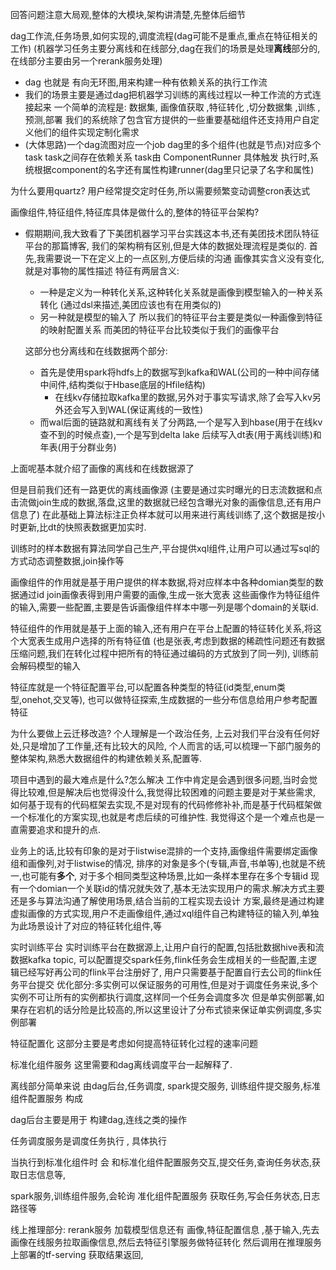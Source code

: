 回答问题注意大局观,整体的大模块,架构讲清楚,先整体后细节

dag工作流,任务场景,如何实现的,调度流程(dag可能不是重点,重点在特征相关的工作)
(机器学习任务主要分离线和在线部分,dag在我们的场景是处理**离线**部分的, 在线部分主要由另一个rerank服务处理)

-  dag 也就是 有向无环图,用来构建一种有依赖关系的执行工作流
-  我们的场景主要是通过dag把机器学习训练的离线过程以一种工作流的方式连接起来
   一个简单的流程是: 数据集, 画像值获取 ,特征转化 ,切分数据集 ,训练 ,预测,部署
   我们的系统除了包含官方提供的一些重要基础组件还支持用户自定义他们的组件实现定制化需求
-  (大体思路)一个dag流图对应一个job
   dag里的多个组件(也就是节点)对应多个task
   task之间存在依赖关系
   task由 ComponentRunner 具体触发
   执行时,系统根据component的名字还有属性构建runner(dag里只记录了名字和属性)

为什么要用quartz?
用户经常提交定时任务,所以需要频繁变动调整cron表达式

画像组件,特征组件,特征库具体是做什么的,整体的特征平台架构?
-  假期期间,我大致看了下美团机器学习平台实践这本书,还有美团技术团队特征平台的那篇博客,
   我们的架构稍有区别,但是大体的数据处理流程是类似的.
   首先,我需要说一下在定义上的一点区别,方便后续的沟通
   画像其实含义没有变化,就是对事物的属性描述
   特征有两层含义:
      -  一种是定义为一种转化关系,这种转化关系就是画像到模型输入的一种关系转化
         (通过dsl来描述,美团应该也有在用类似的)
      -  另一种就是模型的输入了
   所以我们的特征平台主要是类似一种画像到特征的映射配置关系
   而美团的特征平台比较类似于我们的画像平台
   
   这部分也分离线和在线数据两个部分:
   -  首先是使用spark将hdfs上的数据写到kafka和WAL(公司的一种中间存储中间件,结构类似于Hbase底层的Hfile结构)
      -  在线kv存储拉取kafka里的数据,另外对于事实写请求,除了会写入kv另外还会写入到WAL(保证离线的一致性)
   -  而wal后面的链路就和离线有关了分两路,一个是写入到hbase(用于在线kv查不到的时候点查),一个是写到delta lake
      后续写入dt表(用于离线训练)和年表(用于分群业务)
   
上面呢基本就介绍了画像的离线和在线数据源了

但是目前我们还有一路更优的离线画像源
(主要是通过实时曝光的日志流数据和点击流做join生成的数据,落盘,这里的数据就已经包含曝光对象的画像信息,还有用户信息了)
在此基础上算法标注正负样本就可以用来进行离线训练了,这个数据是按小时更新,比dt的快照表数据更加实时.

   训练时的样本数据有算法同学自己生产,平台提供xql组件,让用户可以通过写sql的方式动态调整数据,join操作等
   
   画像组件的作用就是基于用户提供的样本数据,将对应样本中各种domian类型的数据通过id join画像表得到用户需要的画像,生成一张大宽表
   这些画像作为特征组件的输入,需要一些配置,主要是告诉画像组件样本中哪一列是哪个domain的关联id.
   
   特征组件的作用就是基于上面的输入,还有用户在平台上配置的特征转化关系,将这个大宽表生成用户选择的所有特征值
   (也是张表,考虑到数据的稀疏性问题还有数据压缩问题,我们在转化过程中把所有的特征通过编码的方式放到了同一列),
   训练前会解码模型的输入
   
   特征库就是一个特征配置平台,可以配置各种类型的特征(id类型,enum类型,onehot,交叉等),
   也可以做特征探索,生成数据的一些分布信息给用户参考配置特征
   
为什么要做上云迁移改造?
   个人理解是一个政治任务, 上云对我们平台没有任何好处,只是增加了工作量,还有比较大的风险,
   个人而言的话,可以梳理一下部门服务的整体架构,熟悉大数据组件的构建依赖关系,配置等.

项目中遇到的最大难点是什么?怎么解决
   工作中肯定是会遇到很多问题,当时会觉得比较难,但是解决后也觉得没什么,我觉得比较困难的问题主要是对于某些需求,
   如何基于现有的代码框架去实现,不是对现有的代码修修补补,而是基于代码框架做一个标准化的方案实现,也就是考虑后续的可维护性.
   我觉得这个是一个难点也是一直需要追求和提升的点.
   
   业务上的话,比较有印象的是对于listwise混排的一个支持,画像组件需要绑定画像组和画像列,对于listwise的情况,
   排序的对象是多个(专辑,声音,书单等),也就是不统一,也可能有**多个**, 对于多个相同类型这种场景,比如一条样本里存在多个专辑id
   现有一个domian一个关联id的情况就失效了,基本无法实现用户的需求.解决方式主要还是多与算法沟通了解使用场景,结合当前的工程实现去设计
   方案,最终是通过构建虚拟画像的方式实现,用户不走画像组件,通过xql组件自己构建特征的输入列,单独为此场景设计了对应的特征转化组件,等

实时训练平台
   实时训练平台在数据源上,让用户自行的配置,包括批数据hive表和流数据kafka topic, 
   可以配置提交spark任务,flink任务会生成相关的一些配置,主逻辑已经写好再公司的flink平台注册好了,
   用户只需要基于配置自行去公司的flink任务平台提交
   优化部分:多实例可以保证服务的可用性,但是对于调度任务来说,多个实例不可让所有的实例都执行调度,这样同一个任务会调度多次
         但是单实例部署,如果存在宕机的话分险是比较高的,所以这里设计了分布式锁来保证单实例调度,多实例部署
   
特征配置化
   这部分主要是考虑如何提高特征转化过程的速率问题

标准化组件服务
   这里需要和dag离线调度平台一起解释了. 

   离线部分简单来说  由dag后台,任务调度,
   spark提交服务, 训练组件提交服务,标准组件配置服务 构成

   dag后台主要是用于 构建dag,连线之类的操作
   
   任务调度服务是调度任务执行 , 具体执行

   当执行到标准化组件时 会 和标准化组件配置服务交互,提交任务,查询任务状态,获取日志信息等,
   
   spark服务,训练组件服务,会轮询 准化组件配置服务 获取任务,写会任务状态,日志路径等


线上推理部分:
   rerank服务 加载模型信息还有 画像,特征配置信息 ,基于输入,先去画像在线服务拉取画像信息,然后去特征引擎服务做特征转化 
   然后调用在推理服务上部署的tf-serving 获取结果返回,






















   